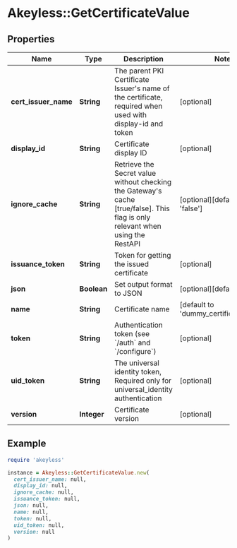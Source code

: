# Akeyless::GetCertificateValue

## Properties

| Name | Type | Description | Notes |
| ---- | ---- | ----------- | ----- |
| **cert_issuer_name** | **String** | The parent PKI Certificate Issuer&#39;s name of the certificate, required when used with display-id and token | [optional] |
| **display_id** | **String** | Certificate display ID | [optional] |
| **ignore_cache** | **String** | Retrieve the Secret value without checking the Gateway&#39;s cache [true/false]. This flag is only relevant when using the RestAPI | [optional][default to &#39;false&#39;] |
| **issuance_token** | **String** | Token for getting the issued certificate | [optional] |
| **json** | **Boolean** | Set output format to JSON | [optional][default to false] |
| **name** | **String** | Certificate name | [default to &#39;dummy_certificate_name&#39;] |
| **token** | **String** | Authentication token (see &#x60;/auth&#x60; and &#x60;/configure&#x60;) | [optional] |
| **uid_token** | **String** | The universal identity token, Required only for universal_identity authentication | [optional] |
| **version** | **Integer** | Certificate version | [optional] |

## Example

```ruby
require 'akeyless'

instance = Akeyless::GetCertificateValue.new(
  cert_issuer_name: null,
  display_id: null,
  ignore_cache: null,
  issuance_token: null,
  json: null,
  name: null,
  token: null,
  uid_token: null,
  version: null
)
```

